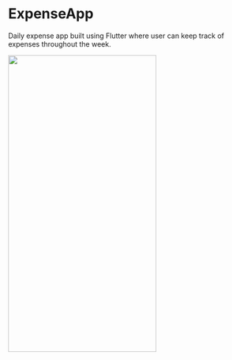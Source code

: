 
# ExpenseApp


Daily expense app built using Flutter where user can keep track of expenses throughout the week.

<img src=exp.gif height=600 width=300>
